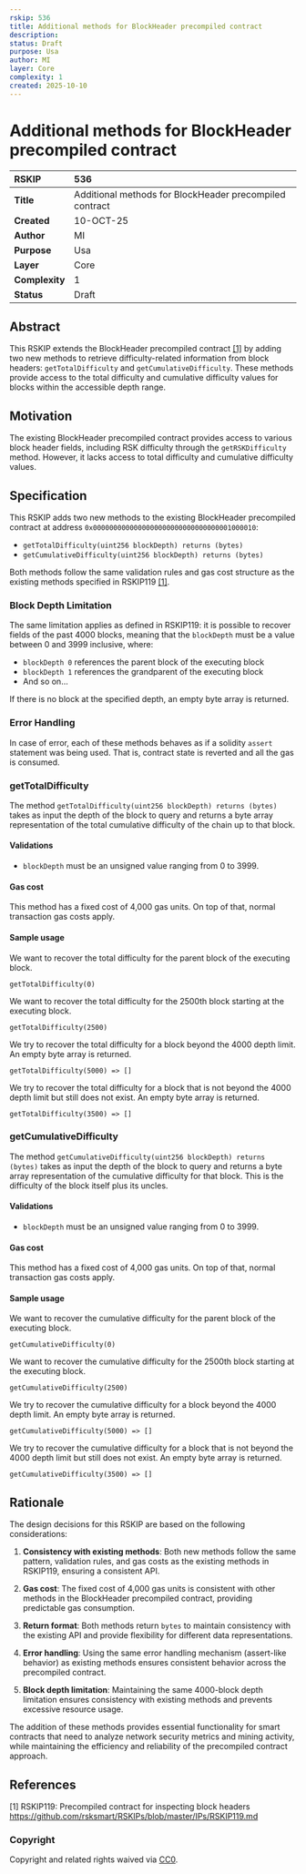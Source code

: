 ```yaml
---
rskip: 536
title: Additional methods for BlockHeader precompiled contract
description: 
status: Draft
purpose: Usa
author: MI
layer: Core
complexity: 1
created: 2025-10-10
---
```

# Additional methods for BlockHeader precompiled contract

|RSKIP          |536 |
| :------------ |:------------- |
|**Title**      |Additional methods for BlockHeader precompiled contract |
|**Created**    |10-OCT-25 |
|**Author**     |MI |
|**Purpose**    |Usa |
|**Layer**      |Core |
|**Complexity** |1 |
|**Status**     |Draft |

## Abstract

This RSKIP extends the BlockHeader precompiled contract [[1]](#references) by adding two new methods to retrieve difficulty-related information from block headers: `getTotalDifficulty` and `getCumulativeDifficulty`. These methods provide access to the total difficulty and cumulative difficulty values for blocks within the accessible depth range.

## Motivation

The existing BlockHeader precompiled contract provides access to various block header fields, including RSK difficulty through the `getRSKDifficulty` method. However, it lacks access to total difficulty and cumulative difficulty values.

## Specification

This RSKIP adds two new methods to the existing BlockHeader precompiled contract at address `0x0000000000000000000000000000000001000010`:

- `getTotalDifficulty(uint256 blockDepth) returns (bytes)`
- `getCumulativeDifficulty(uint256 blockDepth) returns (bytes)`

Both methods follow the same validation rules and gas cost structure as the existing methods specified in RSKIP119 [[1]](#references).

### Block Depth Limitation

The same limitation applies as defined in RSKIP119: it is possible to recover fields of the past 4000 blocks, meaning that the `blockDepth` must be a value between 0 and 3999 inclusive, where:
- `blockDepth 0` references the parent block of the executing block
- `blockDepth 1` references the grandparent of the executing block
- And so on...

If there is no block at the specified depth, an empty byte array is returned.

### Error Handling

In case of error, each of these methods behaves as if a solidity `assert` statement was being used. That is, contract state is reverted and all the gas is consumed.

### getTotalDifficulty

The method `getTotalDifficulty(uint256 blockDepth) returns (bytes)` takes as input the depth of the block to query and returns a byte array representation of the total cumulative difficulty of the chain up to that block.

#### Validations

- `blockDepth` must be an unsigned value ranging from 0 to 3999.

#### Gas cost

This method has a fixed cost of 4,000 gas units. On top of that, normal transaction gas costs apply.

#### Sample usage

We want to recover the total difficulty for the parent block of the executing block.

```
getTotalDifficulty(0)
```

We want to recover the total difficulty for the 2500th block starting at the executing block.

```
getTotalDifficulty(2500)
```

We try to recover the total difficulty for a block beyond the 4000 depth limit. An empty byte array is returned.

```
getTotalDifficulty(5000) => []
```

We try to recover the total difficulty for a block that is not beyond the 4000 depth limit but still does not exist. An empty byte array is returned.

```
getTotalDifficulty(3500) => []
```

### getCumulativeDifficulty

The method `getCumulativeDifficulty(uint256 blockDepth) returns (bytes)` takes as input the depth of the block to query and returns a byte array representation of the cumulative difficulty for that block. This is the difficulty of the block itself plus its uncles.

#### Validations

- `blockDepth` must be an unsigned value ranging from 0 to 3999.

#### Gas cost

This method has a fixed cost of 4,000 gas units. On top of that, normal transaction gas costs apply.

#### Sample usage

We want to recover the cumulative difficulty for the parent block of the executing block.

```
getCumulativeDifficulty(0)
```

We want to recover the cumulative difficulty for the 2500th block starting at the executing block.

```
getCumulativeDifficulty(2500)
```

We try to recover the cumulative difficulty for a block beyond the 4000 depth limit. An empty byte array is returned.

```
getCumulativeDifficulty(5000) => []
```

We try to recover the cumulative difficulty for a block that is not beyond the 4000 depth limit but still does not exist. An empty byte array is returned.

```
getCumulativeDifficulty(3500) => []
```

## Rationale

The design decisions for this RSKIP are based on the following considerations:

1. **Consistency with existing methods**: Both new methods follow the same pattern, validation rules, and gas costs as the existing methods in RSKIP119, ensuring a consistent API.

2. **Gas cost**: The fixed cost of 4,000 gas units is consistent with other methods in the BlockHeader precompiled contract, providing predictable gas consumption.

3. **Return format**: Both methods return `bytes` to maintain consistency with the existing API and provide flexibility for different data representations.

4. **Error handling**: Using the same error handling mechanism (assert-like behavior) as existing methods ensures consistent behavior across the precompiled contract.

5. **Block depth limitation**: Maintaining the same 4000-block depth limitation ensures consistency with existing methods and prevents excessive resource usage.

The addition of these methods provides essential functionality for smart contracts that need to analyze network security metrics and mining activity, while maintaining the efficiency and reliability of the precompiled contract approach.

## References

[1] RSKIP119: Precompiled contract for inspecting block headers https://github.com/rsksmart/RSKIPs/blob/master/IPs/RSKIP119.md

### Copyright

Copyright and related rights waived via [CC0](https://creativecommons.org/publicdomain/zero/1.0/).
